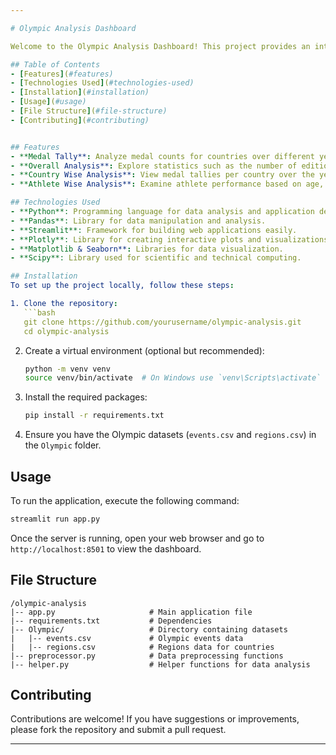 ```yaml
---

# Olympic Analysis Dashboard

Welcome to the Olympic Analysis Dashboard! This project provides an interactive web application to explore Olympic data, visualizing medal tallies, overall statistics, country-wise analysis, and athlete performance metrics. 

## Table of Contents
- [Features](#features)
- [Technologies Used](#technologies-used)
- [Installation](#installation)
- [Usage](#usage)
- [File Structure](#file-structure)
- [Contributing](#contributing)


## Features
- **Medal Tally**: Analyze medal counts for countries over different years.
- **Overall Analysis**: Explore statistics such as the number of editions, cities, events, sports, athletes, and nations participating in the Olympics.
- **Country Wise Analysis**: View medal tallies per country over the years, including a heatmap of sports performance.
- **Athlete Wise Analysis**: Examine athlete performance based on age, height, weight, and gender participation trends.

## Technologies Used
- **Python**: Programming language for data analysis and application development.
- **Pandas**: Library for data manipulation and analysis.
- **Streamlit**: Framework for building web applications easily.
- **Plotly**: Library for creating interactive plots and visualizations.
- **Matplotlib & Seaborn**: Libraries for data visualization.
- **Scipy**: Library used for scientific and technical computing.

## Installation
To set up the project locally, follow these steps:

1. Clone the repository:
   ```bash
   git clone https://github.com/yourusername/olympic-analysis.git
   cd olympic-analysis
   ```

2. Create a virtual environment (optional but recommended):
   ```bash
   python -m venv venv
   source venv/bin/activate  # On Windows use `venv\Scripts\activate`
   ```

3. Install the required packages:
   ```bash
   pip install -r requirements.txt
   ```

4. Ensure you have the Olympic datasets (`events.csv` and `regions.csv`) in the `Olympic` folder.

## Usage
To run the application, execute the following command:

```bash
streamlit run app.py
```

Once the server is running, open your web browser and go to `http://localhost:8501` to view the dashboard.

## File Structure
```
/olympic-analysis
|-- app.py                     # Main application file
|-- requirements.txt           # Dependencies
|-- Olympic/                   # Directory containing datasets
|   |-- events.csv             # Olympic events data
|   |-- regions.csv            # Regions data for countries
|-- preprocessor.py            # Data preprocessing functions
|-- helper.py                  # Helper functions for data analysis
```

## Contributing
Contributions are welcome! If you have suggestions or improvements, please fork the repository and submit a pull request.

---
```


